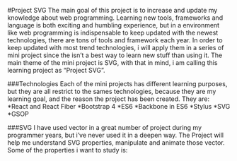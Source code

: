 #Project SVG
The main goal of this project is to increase and update my knowledge about web programming.
Learning new tools, frameworks and language is both exciting and humbling experience, but in a environment like web programming is indispensable to keep updated with the newest technologies, there are tons of tools and framework each year. In order to keep updated with most trend technologies, i will apply them in a series of mini project since the isn’t a best way to learn new stuff than using it. The main theme of the mini project is SVG, with that in mind, i am calling this learning project as “Project SVG”.

###Technologies
Each of the mini projects has different learning purposes, but they are all restrict to the sames technologies, because they are my learning goal, and the reason the project has been created.
They are:	
	*React and React Fiber
	*Bootstrap 4
	*ES6
	*Backbone in ES6
	*Stylus
	*SVG
	*GSOP

###SVG
I have used vector in a great number of project during my programmer years, but i’ve never used it in a deepen way. The Project will help me understand SVG properties, manipulate and animate those vector. Some of the properties i want to study is:

